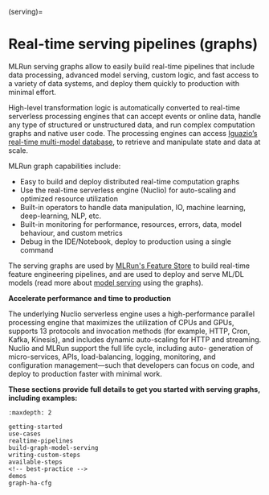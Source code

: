 (serving)=

# Real-time serving pipelines (graphs)

MLRun serving graphs allow to easily build real-time pipelines that include data processing, advanced model serving, 
custom logic, and fast access to a variety of data systems, and deploy them quickly to production with minimal effort.

High-level transformation logic is automatically converted to real-time serverless processing engines that can accept events or online data, 
handle any type of structured or unstructured data, and run complex computation graphs and native user code. The processing engines can 
access [Iguazio’s real-time multi-model database](https://www.iguazio.com/docs/latest-release/data-layer/), to retrieve and manipulate 
state and data at scale.

MLRun graph capabilities include:
- Easy to build and deploy distributed real-time computation graphs
- Use the real-time serverless engine (Nuclio) for auto-scaling and optimized resource utilization
- Built-in operators to handle data manipulation, IO, machine learning, deep-learning, NLP, etc.
- Built-in monitoring for performance, resources, errors, data, model behaviour, and custom metrics
- Debug in the IDE/Notebook, deploy to production using a single command

The serving graphs are used by [MLRun's Feature Store](../feature-store/feature-store.md) to build real-time feature engineering pipelines, 
and are used to deploy and serve ML/DL models (read more about [model serving](./build-graph-model-serving.md) using the graphs).

**Accelerate performance and time to production**

The underlying Nuclio serverless engine uses a high-performance parallel processing engine that maximizes the 
utilization of CPUs and GPUs, supports 13 protocols and invocation methods (for example, HTTP, Cron, Kafka, Kinesis), 
and includes dynamic auto-scaling for HTTP and streaming. Nuclio and MLRun support the full life cycle, including auto-
generation of micro-services, APIs, load-balancing, logging, monitoring, and configuration management&mdash;such that 
developers can focus on code, and deploy to production faster with minimal work.

**These sections provide full details to get you started with serving graphs, including examples:**

```{toctree}
:maxdepth: 2
  
getting-started
use-cases
realtime-pipelines
build-graph-model-serving
writing-custom-steps
available-steps
<!-- best-practice -->
demos
graph-ha-cfg
```
